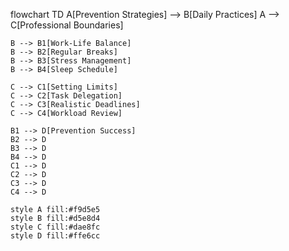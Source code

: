 flowchart TD
    A[Prevention Strategies] --> B[Daily Practices]
    A --> C[Professional Boundaries]
    
    B --> B1[Work-Life Balance]
    B --> B2[Regular Breaks]
    B --> B3[Stress Management]
    B --> B4[Sleep Schedule]
    
    C --> C1[Setting Limits]
    C --> C2[Task Delegation]
    C --> C3[Realistic Deadlines]
    C --> C4[Workload Review]
    
    B1 --> D[Prevention Success]
    B2 --> D
    B3 --> D
    B4 --> D
    C1 --> D
    C2 --> D
    C3 --> D
    C4 --> D
    
    style A fill:#f9d5e5
    style B fill:#d5e8d4
    style C fill:#dae8fc
    style D fill:#ffe6cc
